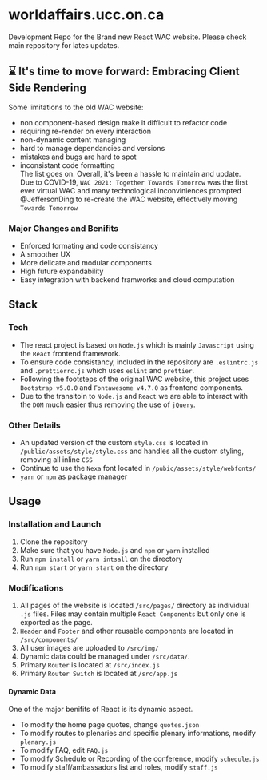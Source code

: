 # worldaffairs.ucc.on.ca
Development Repo for the Brand new React WAC website. Please check main repository for lates updates.
## ⌛ It's time to move forward: Embracing Client Side Rendering
Some limitations to the old WAC website:
* non component-based design make it difficult to refactor code
* requiring re-render on every interaction
* non-dynamic content managing
* hard to manage dependancies and versions
* mistakes and bugs are hard to spot
* inconsistant code formatting  
The list goes on. Overall, it's been a hassle to maintain and update.  
Due to COVID-19, `WAC 2021: Together Towards Tomorrow` was the first ever virtual WAC and many technological inconviniences prompted @JeffersonDing to re-create the WAC website, effectively moving `Towards Tomorrow`
### Major Changes and Benifits
- Enforced formating and code consistancy
- A smoother UX
- More delicate and modular components
- High future expandability
- Easy integration with backend framworks and cloud computation
## Stack
### Tech
- The react project is based on `Node.js` which is mainly `Javascript` using the `React` frontend framework.  
- To ensure code consistancy, included in the repository are `.eslintrc.js` and `.prettierrc.js` which uses `eslint` and `prettier`.    
- Following the footsteps of the original WAC website, this project uses `Bootstrap v5.0.0` and `Fontawesome v4.7.0` as frontend components.  
- Due to the transitoin to `Node.js` and `React` we are able to interact with the `DOM` much easier thus removing the use of `jQuery`. 
### Other Details
- An updated version of the custom `style.css` is located in `/public/assets/style/style.css` and handles all the custom styling, removing all inline `CSS`  
- Continue to use the `Nexa` font located in `/pubic/assets/style/webfonts/`  
- `yarn` or `npm` as package manager

## Usage
### Installation and Launch
1. Clone the repository
2. Make sure that you have `Node.js` and `npm` or `yarn` installed
3. Run `npm install` or `yarn intsall` on the directory
4. Run `npm start` or `yarn start` on the directory
### Modifications
1. All pages of the website is located `/src/pages/` directory as individual `.js` files. Files may contain multiple `React Components` but only one is exported as the page.  
2. `Header` and `Footer` and other reusable components are located in `/src/components/`
3. All user images are uploaded to `/src/img/`
4. Dynamic data could be managed under `/src/data/`. 
5. Primary `Router` is located at `/src/index.js`
6. Primary `Router Switch` is located at `/src/app.js`
#### Dynamic Data
One of the major benifits of React is its dynamic aspect.  
- To modify the home page quotes, change `quotes.json`
- To modify routes to plenaries and specific plenary informations, modify `plenary.js` 
- To modify FAQ, edit `FAQ.js`
- To modify Schedule or Recording of the conference, modify `schedule.js`
- To modify staff/ambassadors list and roles, modify `staff.js`
